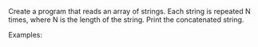 Create a program that reads an array of strings. Each string is repeated N times, where N is the length of the string. Print the concatenated string.

Examples:

